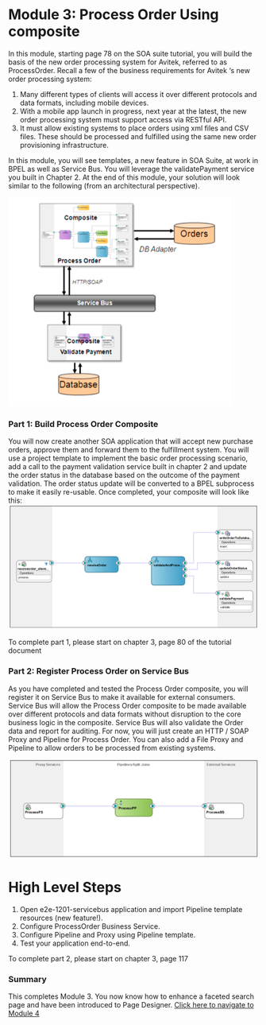 # Module 3: Process Order Using composite

In this module, starting page 78 on the SOA suite tutorial, you will build the basis of the new order processing system for Avitek, referred to as ProcessOrder.
Recall a few of the business requirements for Avitek ‘s new order processing system:
1. Many different types of clients will access it over different protocols and data formats, including mobile devices.
2. With a mobile app launch in progress, next year at the latest, the new order processing system must support access via RESTful API.
3. It must allow existing systems to place orders using xml files and CSV files. These should be processed and fulfilled using the same new order provisioning infrastructure.

In this module, you will see templates, a new feature in SOA Suite, at work in BPEL as well as Service
Bus. You will leverage the validatePayment service you built in Chapter 2.
At the end of this module, your solution will look similar to the following (from an architectural
perspective).

![](images/3/Module3-SOA.png)


### **Part 1**: Build Process Order Composite

You will now create another SOA application that will accept new purchase orders, approve them and forward them to the fulfillment system. You will use a project template to implement the basic order processing scenario, add a call to the payment validation service built in chapter 2 and update the order status in the database based on the outcome of the payment validation.
The order status update will be converted to a BPEL subprocess to make it easily re-usable. Once completed, your composite will look like this:
![](images/3/ProcessOrderComposite.png)


To complete part 1, please start on chapter 3, page 80 of the tutorial document

 ### **Part 2**: Register Process Order on Service Bus 

As you have completed and tested the Process Order composite, you will register it on Service Bus to make it available for external consumers. Service Bus will allow the Process Order composite to be made available over different protocols and data formats without disruption to the core business logic in the composite. Service Bus will also validate the Order data and report for auditing.
For now, you will just create an HTTP / SOAP Proxy and Pipeline for Process Order. You can also add a File Proxy and Pipeline to allow orders to be processed from existing systems.

![](images/3/ProxyService.png)

# High Level Steps #

1. Open e2e-1201-servicebus application and import Pipeline template resources (new feature!).
2. Configure ProcessOrder Business Service.
3. Configure Pipeline and Proxy using Pipeline template.
4. Test your application end-to-end.

To complete part 2, please start on chapter 3, page 117
### **Summary**

This completes Module 3. You now know how to enhance a faceted search page and have been introduced to Page Designer. [Click here to navigate to Module 4](4-Add-new-channel-for-Ordering.md)
